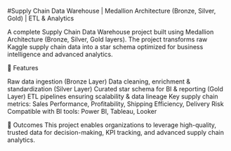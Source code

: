 #Supply Chain Data Warehouse | Medallion Architecture (Bronze, Silver, Gold) | ETL & Analytics

A complete Supply Chain Data Warehouse project built using Medallion Architecture (Bronze, Silver, Gold layers). The project transforms raw Kaggle supply chain data into a star schema optimized for business intelligence and advanced analytics.

🔹 Features

Raw data ingestion (Bronze Layer)
Data cleaning, enrichment & standardization (Silver Layer)
Curated star schema for BI & reporting (Gold Layer)
ETL pipelines ensuring scalability & data lineage
Key supply chain metrics: Sales Performance, Profitability, Shipping Efficiency, Delivery Risk
Compatible with BI tools: Power BI, Tableau, Looker

🚀 Outcomes
This project enables organizations to leverage high-quality, trusted data for decision-making, KPI tracking, and advanced supply chain analytics.
